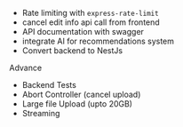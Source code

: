 - Rate limiting with `express-rate-limit`
- cancel edit info api call from frontend
- API documentation with swagger
- integrate AI for recommendations system
- Convert backend to NestJs

Advance 
- Backend Tests
- Abort Controller (cancel upload)
- Large file Upload (upto 20GB)
- Streaming 
